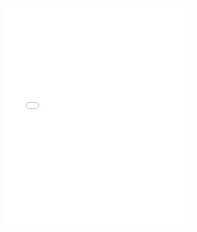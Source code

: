 <iframe src="Linux文档/一、linux入门篇.pdf" width="100%" height="600px" frameborder="0" scrolling="auto"></iframe> 